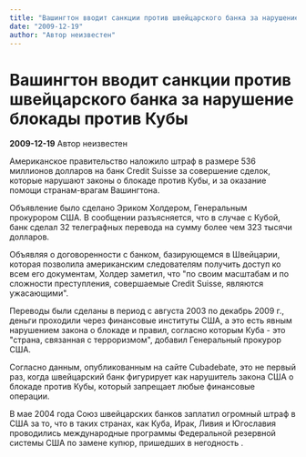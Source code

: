 ```yaml
---
title: "Вашингтон вводит санкции против швейцарского банка за нарушение блокады против Кубы"
date: "2009-12-19"
author: "Автор неизвестен"
---
```


# Вашингтон вводит санкции против швейцарского банка за нарушение блокады против Кубы

**2009-12-19** Автор неизвестен

Американское правительство наложило штраф в размере 536 миллионов долларов на банк Credit Suisse за совершение сделок, которые нарушают законы о блокаде против Кубы, и за оказание помощи странам-врагам Вашингтона.

Объявление было сделано Эриком Холдером, Генеральным прокурором США. В сообщении разъясняется, что в случае с Кубой, банк сделал 32 телеграфных перевода на сумму более чем 323 тысячи долларов.

Объявляя о договоренности с банком, базирующемся в Швейцарии, которая позволила американским следователям получить доступ ко всем его документам, Холдер заметил, что "по своим масштабам и по сложности преступления, совершаемые Credit Suisse, являются ужасающими".

Переводы были сделаны в период с августа 2003 по декабрь 2009 г., деньги проходили через финансовые институты США, а это есть явным нарушением закона о блокаде и правил, согласно которым Куба - это "страна, связанная с терроризмом", добавил Генеральный прокурор США.

Согласно данным, опубликованным на сайте Cubadebate, это не первый раз, когда швейцарский банк фигурирует как нарушитель закона США о блокаде против Кубы, который запрещает любые финансовые операции.

В мае 2004 года Союз швейцарских банков заплатил огромный штраф в США за то, что в таких странах, как Куба, Ирак, Ливия и Югославия проводились международные программы Федеральной резервной системы США по замене купюр, пришедших в негодность .